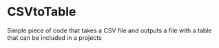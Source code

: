 # CSVtoTable
Simple piece of code that takes a CSV file and outputs a file with a table that can be included in a projects
